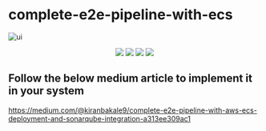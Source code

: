 # complete-e2e-pipeline-with-ecs

![ui](https://github.com/kiranbakale/complete-e2e-pipeline-with-ecs/assets/46279617/7a54b43f-14fb-4cc2-a593-6b323f966967)
<p align="center">
  <img src ="https://img.shields.io/badge/GitHub-000000.svg?style&logo=GitHub&logoColor=Black"/>
  <img src ="https://img.shields.io/badge/SonarQube-000000.svg?style&logo=SonarQube&logoColor=Black"/>
  <img src ="https://img.shields.io/badge/GitHub-Actions-033695.svg?style&logo=GitHub&logoColor=Black"/>
  <img src ="https://img.shields.io/badge/Amazon_AWS-000000.svg?style&logo=amazonaws&logoColor=FFA500" size = 40px/>
  
</p>  

## Follow the below medium article to implement it in your system
https://medium.com/@kiranbakale9/complete-e2e-pipeline-with-aws-ecs-deployment-and-sonarqube-integration-a313ee309ac1


